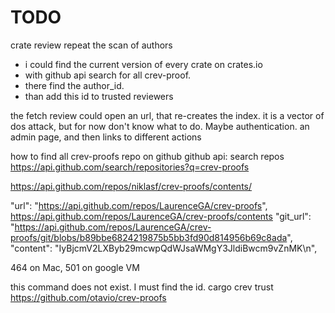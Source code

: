 
# TODO

crate review repeat the scan of authors

- i could find the current version of every crate on crates.io
- with github api search for all crev-proof.
- there find the author_id.
- than add this id to trusted reviewers

the fetch review could open an url, that re-creates the index.
it is a vector of dos attack, but for now don't know what to do. Maybe authentication.
an admin page, and then links to different actions

how to find all crev-proofs repo on github
github api: search repos
<https://api.github.com/search/repositories?q=crev-proofs>

<https://api.github.com/repos/niklasf/crev-proofs/contents/>

"url": "https://api.github.com/repos/LaurenceGA/crev-proofs",
<https://api.github.com/repos/LaurenceGA/crev-proofs/contents>
"git_url": "https://api.github.com/repos/LaurenceGA/crev-proofs/git/blobs/b89bbe6824219875b5bb3fd90d814956b69c8ada",
"content": "IyBjcmV2LXByb29mcwpQdWJsaWMgY3JldiBwcm9vZnMK\n",

 464 on Mac, 501 on google VM

this command does not exist. I must find the id.
cargo crev trust <https://github.com/otavio/crev-proofs>
